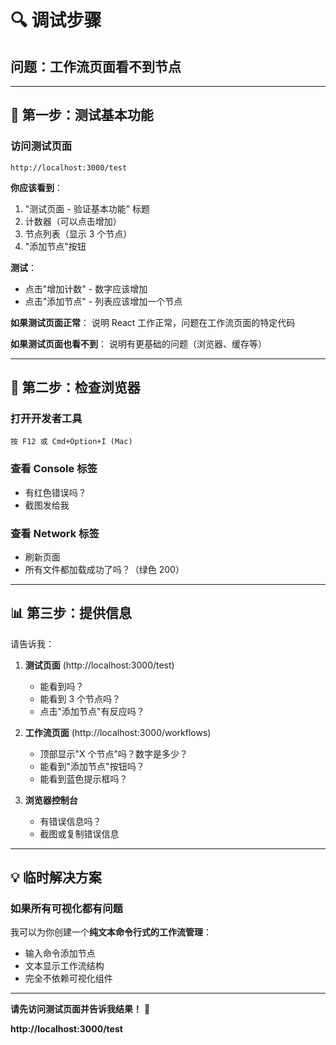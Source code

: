 # 🔍 调试步骤

## 问题：工作流页面看不到节点

---

## 🧪 第一步：测试基本功能

### 访问测试页面
```
http://localhost:3000/test
```

**你应该看到**：
1. "测试页面 - 验证基本功能" 标题
2. 计数器（可以点击增加）
3. 节点列表（显示 3 个节点）
4. "添加节点"按钮

**测试**：
- 点击"增加计数" - 数字应该增加
- 点击"添加节点" - 列表应该增加一个节点

**如果测试页面正常**：
说明 React 工作正常，问题在工作流页面的特定代码

**如果测试页面也看不到**：
说明有更基础的问题（浏览器、缓存等）

---

## 🔧 第二步：检查浏览器

### 打开开发者工具
```
按 F12 或 Cmd+Option+I (Mac)
```

### 查看 Console 标签
- 有红色错误吗？
- 截图发给我

### 查看 Network 标签
- 刷新页面
- 所有文件都加载成功了吗？（绿色 200）

---

## 📊 第三步：提供信息

请告诉我：

1. **测试页面** (http://localhost:3000/test)
   - 能看到吗？
   - 能看到 3 个节点吗？
   - 点击"添加节点"有反应吗？

2. **工作流页面** (http://localhost:3000/workflows)
   - 顶部显示"X 个节点"吗？数字是多少？
   - 能看到"添加节点"按钮吗？
   - 能看到蓝色提示框吗？

3. **浏览器控制台**
   - 有错误信息吗？
   - 截图或复制错误信息

---

## 💡 临时解决方案

### 如果所有可视化都有问题

我可以为你创建一个**纯文本命令行式的工作流管理**：
- 输入命令添加节点
- 文本显示工作流结构
- 完全不依赖可视化组件

---

**请先访问测试页面并告诉我结果！** 🧪

**http://localhost:3000/test**




